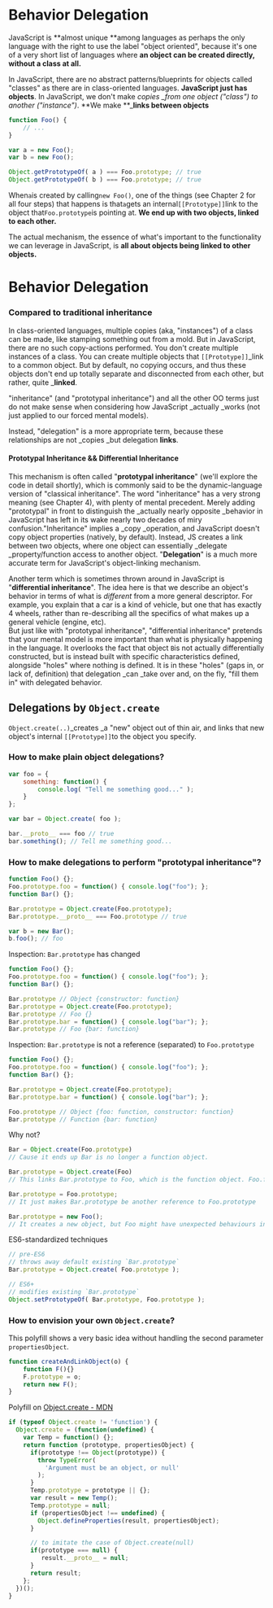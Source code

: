 # Behavior Delegation

JavaScript is **almost unique **among languages as perhaps the only language with the right to use the label "object oriented", because it's one of a very short list of languages where **an object can be created directly, without a class at all.**

In JavaScript, there are no abstract patterns/blueprints for objects called "classes" as there are in class-oriented languages. **JavaScript just has objects**. In JavaScript, we don't make _copies \_from one object \("class"\) to another \("instance"\)_. **We make **\_**links between objects**

```js
function Foo() {
    // ...
}

var a = new Foo();
var b = new Foo();

Object.getPrototypeOf( a ) === Foo.prototype; // true
Object.getPrototypeOf( b ) === Foo.prototype; // true
```

When`a`is created by calling`new Foo()`, one of the things \(see Chapter 2 for all four steps\) that happens is that`a`gets an internal`[[Prototype]]`link to the object that`Foo.prototype`is pointing at. **We end up with two objects, linked to each other.**

The actual mechanism, the essence of what's important to the functionality we can leverage in JavaScript, is **all about objects being linked to other objects.**

# Behavior Delegation

### Compared to traditional inheritance

In class-oriented languages, multiple copies \(aka, "instances"\) of a class can be made, like stamping something out from a mold. But in JavaScript, there are no such copy-actions performed. You don't create multiple instances of a class. You can create multiple objects that `[[Prototype]]`_link to a common object. But by default, no copying occurs, and thus these objects don't end up totally separate and disconnected from each other, but rather, quite _**linked**.

"inheritance" \(and "prototypal inheritance"\) and all the other OO terms just do not make sense when considering how JavaScript \_actually \_works \(not just applied to our forced mental models\).

Instead, "delegation" is a more appropriate term, because these relationships are not \_copies \_but delegation **links**.

#### Prototypal Inheritance && Differential Inheritance

This mechanism is often called "**prototypal inheritance**" \(we'll explore the code in detail shortly\), which is commonly said to be the dynamic-language version of "classical inheritance". The word "inheritance" has a very strong meaning \(see Chapter 4\), with plenty of mental precedent. Merely adding "prototypal" in front to distinguish the \_actually nearly opposite \_behavior in JavaScript has left in its wake nearly two decades of miry confusion."Inheritance" implies a \_copy \_operation, and JavaScript doesn't copy object properties \(natively, by default\). Instead, JS creates a link between two objects, where one object can essentially \_delegate \_property/function access to another object. "**Delegation**" is a much more accurate term for JavaScript's object-linking mechanism.

Another term which is sometimes thrown around in JavaScript is "**differential inheritance**". The idea here is that we describe an object's behavior in terms of what is _different_ from a more general descriptor. For example, you explain that a car is a kind of vehicle, but one that has exactly 4 wheels, rather than re-describing all the specifics of what makes up a general vehicle \(engine, etc\).  
But just like with "prototypal inheritance", "differential inheritance" pretends that your mental model is more important than what is physically happening in the language. It overlooks the fact that object `B`is not actually differentially constructed, but is instead built with specific characteristics defined, alongside "holes" where nothing is defined. It is in these "holes" \(gaps in, or lack of, definition\) that delegation \_can \_take over and, on the fly, "fill them in" with delegated behavior.

## Delegations by `Object.create`

`Object.create(..)`\_creates \_a "new" object out of thin air, and links that new object's internal `[[Prototype]]`to the object you specify.

### How to make plain object delegations?

```js
var foo = {
    something: function() {
        console.log( "Tell me something good..." );
    }
};

var bar = Object.create( foo );

bar.__proto__ === foo // true
bar.something(); // Tell me something good...
```

### How to make delegations to perform "prototypal inheritance"?

```js
function Foo() {};
Foo.prototype.foo = function() { console.log("foo"); };
function Bar() {};

Bar.prototype = Object.create(Foo.prototype);
Bar.prototype.__proto__ === Foo.prototype // true

var b = new Bar();
b.foo(); // foo
```

Inspection: `Bar.prototype` has changed

```js
function Foo() {};
Foo.prototype.foo = function() { console.log("foo"); };
function Bar() {};

Bar.prototype // Object {constructor: function}
Bar.prototype = Object.create(Foo.prototype);
Bar.prototype // Foo {}
Bar.prototype.bar = function() { console.log("bar"); };
Bar.prototype // Foo {bar: function}
```

Inspection: `Bar.prototype` is not a reference \(separated\) to `Foo.prototype`

```js
function Foo() {};
Foo.prototype.foo = function() { console.log("foo"); };
function Bar() {};

Bar.prototype = Object.create(Foo.prototype);
Bar.prototype.bar = function() { console.log("bar"); };

Foo.prototype // Object {foo: function, constructor: function}
Bar.prototype // Function {bar: function}
```

Why not?

```js
Bar = Object.create(Foo.prototype)
// Cause it ends up Bar is no longer a function object.

Bar.prototype = Object.create(Foo)
// This links Bar.prototype to Foo, which is the function object. Foo.foo() is not a function.

Bar.prototype = Foo.prototype;
// It just makes Bar.prototype be another reference to Foo.prototype

Bar.prototype = new Foo();
// It creates a new object, but Foo might have unexpected behaviours in constructor calling
```

ES6-standardized techniques

```js
// pre-ES6
// throws away default existing `Bar.prototype`
Bar.prototype = Object.create( Foo.prototype );

// ES6+
// modifies existing `Bar.prototype`
Object.setPrototypeOf( Bar.prototype, Foo.prototype );
```

### How to envision your own `Object.create`?

This polyfill shows a very basic idea without handling the second parameter `propertiesObject`.

```js
function createAndLinkObject(o) {
    function F(){}
    F.prototype = o;
    return new F();
}
```

Polyfill on [Object.create - MDN](https://developer.mozilla.org/en-US/docs/Web/JavaScript/Reference/Global_Objects/Object/create)

```js
if (typeof Object.create != 'function') {
  Object.create = (function(undefined) {
    var Temp = function() {};
    return function (prototype, propertiesObject) {
      if(prototype !== Object(prototype)) {
        throw TypeError(
          'Argument must be an object, or null'
        );
      }
      Temp.prototype = prototype || {};
      var result = new Temp();
      Temp.prototype = null;
      if (propertiesObject !== undefined) {
        Object.defineProperties(result, propertiesObject); 
      } 

      // to imitate the case of Object.create(null)
      if(prototype === null) {
         result.__proto__ = null;
      } 
      return result;
    };
  })();
}
```



